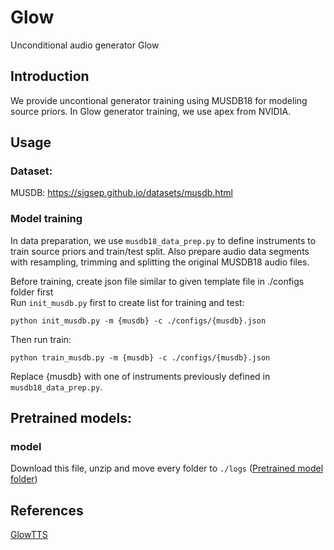 
# Glow
Unconditional audio generator Glow 

## Introduction
We provide uncontional generator training using MUSDB18 for modeling source priors. In Glow generator training, we use apex from NVIDIA.

## Usage
### Dataset:
MUSDB: https://sigsep.github.io/datasets/musdb.html 

### Model training

In data preparation, we use `musdb18_data_prep.py` to define instruments to train source priors and train/test split. Also prepare audio data segments with resampling, trimming and splitting the original MUSDB18 audio files.

Before training, create json file similar to given template file in ./configs folder first</br>
Run `init_musdb.py` first to create list for training and test: </br>
```
python init_musdb.py -m {musdb} -c ./configs/{musdb}.json
```
Then run train:</br>
```
python train_musdb.py -m {musdb} -c ./configs/{musdb}.json
```

Replace {musdb} with one of instruments previously defined in `musdb18_data_prep.py`.

## Pretrained models:

### model
Download this file, unzip and move every folder to `./logs`
([Pretrained model folder](https://drive.google.com/file/d/16_L8-f1mYZ7oHnoxDpVTjAEpDHeBEb2y/view?usp=sharing))

## References

[GlowTTS](https://github.com/jaywalnut310/glow-tts)
